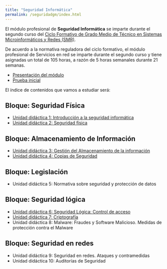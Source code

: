 ```yaml
---
title: "Seguridad Informática"
permalink: /seguridadgm/index.html
---
```


El módulo profesional de **Seguridad Informática** se imparte durante el segundo curso del [Ciclo Formativo de Grado Medio de Técnico en Sistemas Microinformáticos y Redes (SMR)](http://www.aapri.es/curriculo/fp/smr).

De acuerdo a la normativa reguladora del ciclo formativo, el módulo profesional de Servicios en red se imparte durante el segundo curso y tiene asignadas un total de 105 horas, a razón de 5 horas semanales durante 21 semanas.

* [Presentación del módulo](presentacion.html)
* [Prueba inicial](inicial.html)

El índice de contenidos que vamos a estudiar será:

## Bloque: Seguridad Física

* [Unidad didáctica 1: Introducción a la seguridad informática](u01)
* [Unidad didáctica 2: Seguridad física](u02)

## Bloque: Almacenamiento de Información

* [Unidad didáctica 3: Gestión del Almacenamiento de la información](u03)
* [Unidad didáctica 4: Copias de Seguridad](u04)

## Bloque: Legislación

* Unidad didáctica 5: Normativa sobre seguridad y protección de datos

## Bloque: Seguridad lógica

* [Unidad didáctica 6: Seguridad Lógica: Control de acceso](u06)
* [Unidad didáctica 7: Criptografía](u07)
* Unidad didáctica 8: Malware: Fraudes y Software Malicioso. Medidas de protección contra el Malware

## Bloque: Seguridad en redes

* Unidad didáctica 9: Seguridad en redes. Ataques y contramedidas
* Unidad didáctica 10: Auditorías de Seguridad

